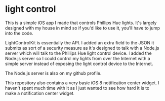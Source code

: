 light control
===================

This is a simple iOS app I made that controls Phillips Hue lights. It's largely designed with my house in mind so if you'd like to use it, you'll have to jump into the code. 

LightControlKit is essentially the API. I added an extra field to the JSON it submits as sort of a security measure as it's designed to talk with a Node.js server which will talk to the Phillips Hue light control device. I added the Node.js server so I could control my lights from over the Internet with a simple server instead of exposing the light control device to the Internet. 

The Node.js server is also on my github profile. 

This repository also contains a very basic iOS 8 notification center widget. I haven't spent much time with it as I just wanted to see how hard it is to make a notification center widget. 
